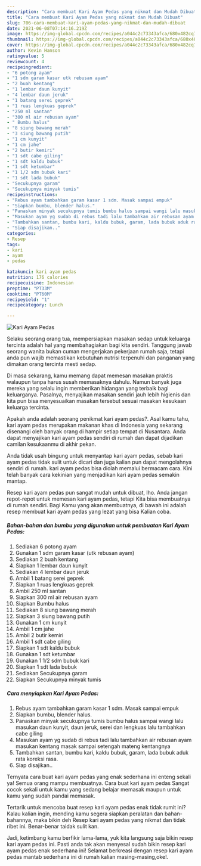 ```yaml
---
description: "Cara membuat Kari Ayam Pedas yang nikmat dan Mudah Dibuat"
title: "Cara membuat Kari Ayam Pedas yang nikmat dan Mudah Dibuat"
slug: 706-cara-membuat-kari-ayam-pedas-yang-nikmat-dan-mudah-dibuat
date: 2021-06-08T07:14:16.219Z
image: https://img-global.cpcdn.com/recipes/a044c2c73343afca/680x482cq70/kari-ayam-pedas-foto-resep-utama.jpg
thumbnail: https://img-global.cpcdn.com/recipes/a044c2c73343afca/680x482cq70/kari-ayam-pedas-foto-resep-utama.jpg
cover: https://img-global.cpcdn.com/recipes/a044c2c73343afca/680x482cq70/kari-ayam-pedas-foto-resep-utama.jpg
author: Kevin Hanson
ratingvalue: 5
reviewcount: 4
recipeingredient:
- "6 potong ayam"
- "1 sdm garam kasar utk rebusan ayam"
- "2 buah kentang"
- "1 lembar daun kunyit"
- "4 lembar daun jeruk"
- "1 batang serei geprek"
- "1 ruas lengkuas geprek"
- "250 ml santan"
- "300 ml air rebusan ayam"
- " Bumbu halus"
- "8 siung bawang merah"
- "3 siung bawang putih"
- "1 cm kunyit"
- "1 cm jahe"
- "2 butir kemiri"
- "1 sdt cabe giling"
- "1 sdt kaldu bubuk"
- "1 sdt ketumbar"
- "1 1/2 sdm bubuk kari"
- "1 sdt lada bubuk"
- "Secukupnya garam"
- "Secukupnya minyak tumis"
recipeinstructions:
- "Rebus ayam tambahkan garam kasar 1 sdm. Masak sampai empuk"
- "Siapkan bumbu, blender halus."
- "Panaskan minyak secukupnya tumis bumbu halus sampai wangi lalu masukan daun kunyit, daun jeruk, serei dan lengkuas lalu tambahkan cabe giling"
- "Masukan ayam yg sudab di rebus tadi lalu tambahkan air rebusan ayam masukan kentang masak sampai setengah mateng kentangnya"
- "Tambahkan santan, bumbu kari, kaldu bubuk, garam, lada bubuk aduk rata koreksi rasa."
- "Siap disajikan.."
categories:
- Resep
tags:
- kari
- ayam
- pedas

katakunci: kari ayam pedas 
nutrition: 176 calories
recipecuisine: Indonesian
preptime: "PT33M"
cooktime: "PT60M"
recipeyield: "1"
recipecategory: Lunch

---
```



![Kari Ayam Pedas](https://img-global.cpcdn.com/recipes/a044c2c73343afca/680x482cq70/kari-ayam-pedas-foto-resep-utama.jpg)

Selaku seorang orang tua, mempersiapkan masakan sedap untuk keluarga tercinta adalah hal yang membahagiakan bagi kita sendiri. Tanggung jawab seorang  wanita bukan cuman mengerjakan pekerjaan rumah saja, tetapi anda pun wajib memastikan kebutuhan nutrisi terpenuhi dan panganan yang dimakan orang tercinta mesti sedap.

Di masa  sekarang, kamu memang dapat memesan masakan praktis walaupun tanpa harus susah memasaknya dahulu. Namun banyak juga mereka yang selalu ingin memberikan hidangan yang terbaik bagi keluarganya. Pasalnya, menyajikan masakan sendiri jauh lebih higienis dan kita pun bisa menyesuaikan masakan tersebut sesuai masakan kesukaan keluarga tercinta. 



Apakah anda adalah seorang penikmat kari ayam pedas?. Asal kamu tahu, kari ayam pedas merupakan makanan khas di Indonesia yang sekarang disenangi oleh banyak orang di hampir setiap tempat di Nusantara. Anda dapat menyajikan kari ayam pedas sendiri di rumah dan dapat dijadikan camilan kesukaanmu di akhir pekan.

Anda tidak usah bingung untuk menyantap kari ayam pedas, sebab kari ayam pedas tidak sulit untuk dicari dan juga kalian pun dapat mengolahnya sendiri di rumah. kari ayam pedas bisa diolah memalui bermacam cara. Kini telah banyak cara kekinian yang menjadikan kari ayam pedas semakin mantap.

Resep kari ayam pedas pun sangat mudah untuk dibuat, lho. Anda jangan repot-repot untuk memesan kari ayam pedas, tetapi Kita bisa membuatnya di rumah sendiri. Bagi Kamu yang akan membuatnya, di bawah ini adalah resep membuat kari ayam pedas yang lezat yang bisa Kalian coba.

<!--inarticleads1-->

##### Bahan-bahan dan bumbu yang digunakan untuk pembuatan Kari Ayam Pedas:

1. Sediakan 6 potong ayam
1. Gunakan 1 sdm garam kasar (utk rebusan ayam)
1. Sediakan 2 buah kentang
1. Siapkan 1 lembar daun kunyit
1. Sediakan 4 lembar daun jeruk
1. Ambil 1 batang serei geprek
1. Siapkan 1 ruas lengkuas geprek
1. Ambil 250 ml santan
1. Siapkan 300 ml air rebusan ayam
1. Siapkan  Bumbu halus
1. Sediakan 8 siung bawang merah
1. Siapkan 3 siung bawang putih
1. Gunakan 1 cm kunyit
1. Ambil 1 cm jahe
1. Ambil 2 butir kemiri
1. Ambil 1 sdt cabe giling
1. Siapkan 1 sdt kaldu bubuk
1. Gunakan 1 sdt ketumbar
1. Gunakan 1 1/2 sdm bubuk kari
1. Siapkan 1 sdt lada bubuk
1. Sediakan Secukupnya garam
1. Siapkan Secukupnya minyak tumis




<!--inarticleads2-->

##### Cara menyiapkan Kari Ayam Pedas:

1. Rebus ayam tambahkan garam kasar 1 sdm. Masak sampai empuk
1. Siapkan bumbu, blender halus.
1. Panaskan minyak secukupnya tumis bumbu halus sampai wangi lalu masukan daun kunyit, daun jeruk, serei dan lengkuas lalu tambahkan cabe giling
1. Masukan ayam yg sudab di rebus tadi lalu tambahkan air rebusan ayam masukan kentang masak sampai setengah mateng kentangnya
1. Tambahkan santan, bumbu kari, kaldu bubuk, garam, lada bubuk aduk rata koreksi rasa.
1. Siap disajikan..




Ternyata cara buat kari ayam pedas yang enak sederhana ini enteng sekali ya! Semua orang mampu membuatnya. Cara buat kari ayam pedas Sangat cocok sekali untuk kamu yang sedang belajar memasak maupun untuk kamu yang sudah pandai memasak.

Tertarik untuk mencoba buat resep kari ayam pedas enak tidak rumit ini? Kalau kalian ingin, mending kamu segera siapkan peralatan dan bahan-bahannya, maka bikin deh Resep kari ayam pedas yang nikmat dan tidak ribet ini. Benar-benar taidak sulit kan. 

Jadi, ketimbang kamu berfikir lama-lama, yuk kita langsung saja bikin resep kari ayam pedas ini. Pasti anda tak akan menyesal sudah bikin resep kari ayam pedas enak sederhana ini! Selamat berkreasi dengan resep kari ayam pedas mantab sederhana ini di rumah kalian masing-masing,oke!.

